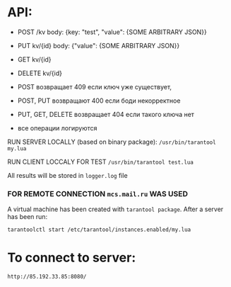# API:
 - POST /kv body: {key: "test", "value": {SOME ARBITRARY JSON}} 
 - PUT kv/{id} body: {"value": {SOME ARBITRARY JSON}}
 - GET kv/{id} 
 - DELETE kv/{id}

 - POST  возвращает 409 если ключ уже существует, 
 - POST, PUT возвращают 400 если боди некорректное
 - PUT, GET, DELETE возвращает 404 если такого ключа нет
 - все операции логируются
 
 RUN SERVER LOCALLY (based on binary package):
 ```/usr/bin/tarantool my.lua```
 
 RUN CLIENT LOCCALY FOR TEST
```/usr/bin/tarantool test.lua```
 
 All results will be stored in ```logger.log``` file
 
### FOR REMOTE CONNECTION ```mcs.mail.ru``` WAS USED
 
A virtual machine has been created with ```tarantool package```. After a server has been run:

```tarantoolctl start /etc/tarantool/instances.enabled/my.lua```

# To connect to server:

```http://85.192.33.85:8080/```
